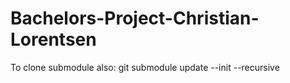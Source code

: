 # Bachelors-Project-Christian-Lorentsen

To clone submodule also:
git submodule update --init --recursive